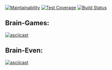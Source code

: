 [![Maintainability](https://api.codeclimate.com/v1/badges/1359ff7ff601cdb33634/maintainability)](https://codeclimate.com/github/Mariya1316/project-lvl1-s458/maintainability)
[![Test Coverage](https://api.codeclimate.com/v1/badges/1359ff7ff601cdb33634/test_coverage)](https://codeclimate.com/github/Mariya1316/project-lvl1-s458/test_coverage)
[![Build Status](https://travis-ci.org/Mariya1316/project-lvl1-s458.svg?branch=master)](https://travis-ci.org/Mariya1316/project-lvl1-s458)
## Brain-Games:
[![asciicast](https://asciinema.org/a/M6yDEA76U7oEx9bllmcCYhsuI.svg)](https://asciinema.org/a/M6yDEA76U7oEx9bllmcCYhsuI)
## Brain-Even:
[![asciicast](https://asciinema.org/a/pC6HXwbUA1wpR4voj6MTlgGi4.svg)](https://asciinema.org/a/pC6HXwbUA1wpR4voj6MTlgGi4)
